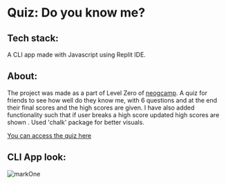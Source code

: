 # Quiz: Do you know me?

## Tech stack:

A CLI app made with Javascript using Replit IDE.

## About:

The project was made as a part of Level Zero of [neogcamp](https://neog.camp/). A quiz for friends to see how well do they know me, with 6 questions and at the end their final scores and the high scores are given. I have also added functionality such that if user breaks a high score updated high scores are shown . Used 'chalk' package for better visuals.

[You can access the quiz here](https://replit.com/@FaheemKhan18/markOne?embed=1&output=1)

## CLI App look:

![markOne](https://user-images.githubusercontent.com/121616994/211192859-14e99695-589c-4df0-a3cb-44be897b7d80.jpg)
